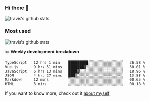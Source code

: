 ### Hi there 👋

<!--
**HondryTravis/HondryTravis** is a ✨ _special_ ✨ repository because its `README.md` (this file) appears on your GitHub profile.

Here are some ideas to get you started:

- 🔭 I’m currently working on ...
- 🌱 I’m currently learning ...
- 👯 I’m looking to collaborate on ...
- 🤔 I’m looking for help with ...
- 💬 Ask me about ...
- 📫 How to reach me: ...
- 😄 Pronouns: ...
- ⚡ Fun fact: ...
-->

![travis's github stats](https://github-readme-stats.vercel.app/api?username=HondryTravis&hide=stars)
### Most used
![travis's github stats](https://github-readme-stats.anuraghazra1.vercel.app/api/top-langs/?username=HondryTravis&layout=compact&hide_title=true)

📊 **Weekly development breakdown**

<!--START_SECTION:waka-->

```text
TypeScript   12 hrs 1 min    █████████░░░░░░░░░░░░░░░░   36.58 %
Vue.js       9 hrs 51 mins   ███████▓░░░░░░░░░░░░░░░░░   30.01 %
JavaScript   6 hrs 13 mins   ████▓░░░░░░░░░░░░░░░░░░░░   18.96 %
JSON         4 hrs 27 mins   ███▒░░░░░░░░░░░░░░░░░░░░░   13.58 %
Markdown     12 mins         ░░░░░░░░░░░░░░░░░░░░░░░░░   00.65 %
HTML         3 mins          ░░░░░░░░░░░░░░░░░░░░░░░░░   00.18 %
```

<!--END_SECTION:waka-->

If you want to know more, check out it [about myself](https://hondrytravis.github.io/)
